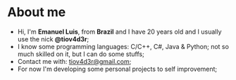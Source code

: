 # About me
- Hi, I'm __Emanuel Luis__, from __Brazil__ and I have 20 years old and I usually use the nick __@tiov4d3r__;
- I know some programming languages: C/C++, C#, Java & Python; not so much skilled on it, but I can do some stuffs;
- Contact me with: tiov4d3r@gmail.com;
- For now I'm developing some personal projects to self improvement;

<!---/
tiovader/tiovader is a ✨ special ✨ repository because its `README.md` (this file) appears on your GitHub profile.
You can click the Preview link to take a look at your changes.
--->
